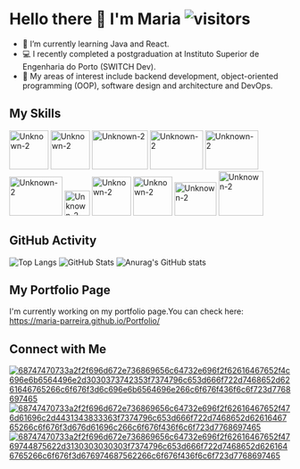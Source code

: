 # Hello there 👋 I'm Maria ![visitors](https://komarev.com/ghpvc/?username=maria-parreira)

- 📗 I’m currently learning Java and React.
- 💻 I recently completed a postgraduation at Instituto Superior de Engenharia do Porto (SWITCH Dev).
- 🎯 My areas of interest include backend development, object-oriented programming (OOP), software design and architecture and DevOps.

## My Skills

  <img src="https://github.com/user-attachments/assets/b170a776-43f2-4cf7-a5d1-a1393a0673cc" alt="Unknown-2" width="70" height="70">
  <img src="https://github.com/user-attachments/assets/9d0b53a6-95fb-407e-9b89-9d11c13e56ea" alt="Unknown-2" width="70" height="70">
  <img src="https://github.com/user-attachments/assets/41bf678b-9819-4356-972f-eeaf5eb940d7" alt="Unknown-2" width="100" height="70">
  <img src="https://github.com/user-attachments/assets/5ac126d4-b1a9-45ac-beca-07678af5fe60" alt="Unknown-2" width="95" height="70">
  <img src="https://github.com/user-attachments/assets/3ec5a50b-c931-4c87-a7a6-089311ec7b28" alt="Unknown-2" width="95" height="70">
  <img src="https://github.com/user-attachments/assets/dfd03c04-3470-48f9-9ba3-8c8107a032ee" alt="Unknown-2" width="95" height="70">
  <img src="https://github.com/user-attachments/assets/7cdc72ae-48b1-4261-a32c-22213f8cd474" alt="Unknown-2" width="45" height="45">
  <img src="https://github.com/user-attachments/assets/704ea1f5-a3e0-4b2e-aa3a-b92a8af796c3" alt="Unknown-2" width="70" height="70">
 <img src="https://github.com/user-attachments/assets/0221ccdc-9f75-44b3-a83f-33a9bc68a31f" alt="Unknown-2" width="70" height="70">
 <img src="https://github.com/user-attachments/assets/2aac0519-c906-45f7-a9c6-da6ddd5e45a9" alt="Unknown-2" width="75" height="60">
<img src="https://github.com/user-attachments/assets/a4b3c53c-cb83-40cd-b451-85f606b1b18e" alt="Unknown-2" width="80" height="80">

 ## GitHub Activity

 ![Top Langs](https://github-readme-stats.vercel.app/api/top-langs/?username=maria-parreira&layout=compact)
 ![GitHub Stats](https://github-readme-streak-stats.herokuapp.com/?user=maria-parreira&theme=default&hide_border=true)
 ![Anurag's GitHub stats](https://github-readme-stats.vercel.app/api?username=maria-parreira&show_icons=true&theme=default)


## My Portfolio Page

I'm currently working on my portfolio page.You can check here: https://maria-parreira.github.io/Portfolio/

## Connect with Me
[![68747470733a2f2f696d672e736869656c64732e696f2f62616467652f4c696e6b6564496e2d3030373742353f7374796c653d666f722d7468652d6261646765266c6f676f3d6c696e6b6564696e266c6f676f436f6c6f723d7768697465](https://github.com/user-attachments/assets/83bdadf0-0518-4bb3-a296-ecff8ccef211)](https://www.linkedin.com/in/maria-parreira-a85324123/)
[![68747470733a2f2f696d672e736869656c64732e696f2f62616467652f476d61696c2d4431343833363f7374796c653d666f722d7468652d6261646765266c6f676f3d676d61696c266c6f676f436f6c6f723d7768697465](https://github.com/user-attachments/assets/e1f8511b-42f4-4131-be19-c2a6638eeeab)](mailto:mariaparreira71@gmail.com)
[![68747470733a2f2f696d672e736869656c64732e696f2f62616467652f4769744875622d3130303030303f7374796c653d666f722d7468652d6261646765266c6f676f3d676974687562266c6f676f436f6c6f723d7768697465](https://github.com/user-attachments/assets/6157e63b-51df-4d6b-8f3d-d0c4c173b086)](https://github.com/maria-parreira)

